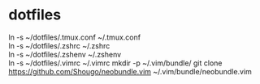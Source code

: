 dotfiles
====

ln -s ~/dotfiles/.tmux.conf ~/.tmux.conf  
ln -s ~/dotfiles/.zshrc ~/.zshrc  
ln -s ~/dotfiles/.zshenv ~/.zshenv  
ln -s ~/dotfiles/.vimrc ~/.vimrc
mkdir -p ~/.vim/bundle/
git clone https://github.com/Shougo/neobundle.vim ~/.vim/bundle/neobundle.vim

